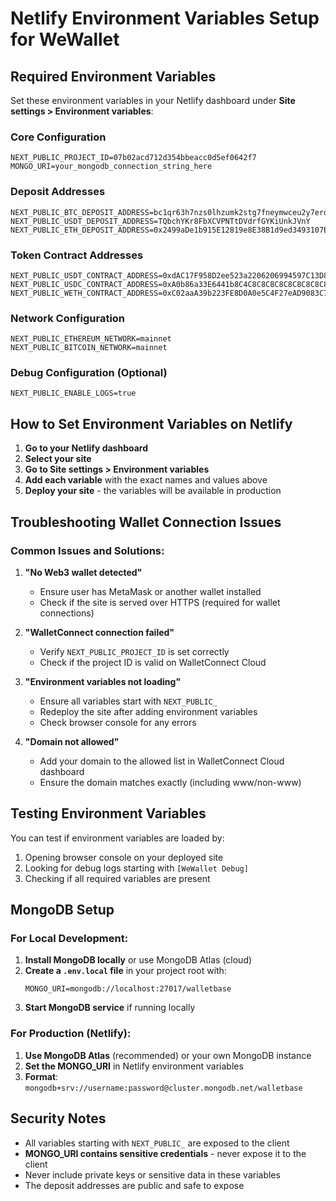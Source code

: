 # Netlify Environment Variables Setup for WeWallet

## Required Environment Variables

Set these environment variables in your Netlify dashboard under **Site settings > Environment variables**:

### Core Configuration
```
NEXT_PUBLIC_PROJECT_ID=07b02acd712d354bbeacc0d5ef0642f7
MONGO_URI=your_mongodb_connection_string_here
```

### Deposit Addresses
```
NEXT_PUBLIC_BTC_DEPOSIT_ADDRESS=bc1qr63h7nzs0lhzumk2stg7fneymwceu2y7erd96l
NEXT_PUBLIC_USDT_DEPOSIT_ADDRESS=TQbchYKr8FbXCVPNTtDVdrfGYKiUnkJVnY
NEXT_PUBLIC_ETH_DEPOSIT_ADDRESS=0x2499aDe1b915E12819e8E38B1d9ed3493107E2B1
```

### Token Contract Addresses
```
NEXT_PUBLIC_USDT_CONTRACT_ADDRESS=0xdAC17F958D2ee523a2206206994597C13D831ec7
NEXT_PUBLIC_USDC_CONTRACT_ADDRESS=0xA0b86a33E6441b8C4C8C8C8C8C8C8C8C8C8C8C8C
NEXT_PUBLIC_WETH_CONTRACT_ADDRESS=0xC02aaA39b223FE8D0A0e5C4F27eAD9083C756Cc2
```

### Network Configuration
```
NEXT_PUBLIC_ETHEREUM_NETWORK=mainnet
NEXT_PUBLIC_BITCOIN_NETWORK=mainnet
```

### Debug Configuration (Optional)
```
NEXT_PUBLIC_ENABLE_LOGS=true
```

## How to Set Environment Variables on Netlify

1. **Go to your Netlify dashboard**
2. **Select your site**
3. **Go to Site settings > Environment variables**
4. **Add each variable** with the exact names and values above
5. **Deploy your site** - the variables will be available in production

## Troubleshooting Wallet Connection Issues

### Common Issues and Solutions:

1. **"No Web3 wallet detected"**
   - Ensure user has MetaMask or another wallet installed
   - Check if the site is served over HTTPS (required for wallet connections)

2. **"WalletConnect connection failed"**
   - Verify `NEXT_PUBLIC_PROJECT_ID` is set correctly
   - Check if the project ID is valid on WalletConnect Cloud

3. **"Environment variables not loading"**
   - Ensure all variables start with `NEXT_PUBLIC_`
   - Redeploy the site after adding environment variables
   - Check browser console for any errors

4. **"Domain not allowed"**
   - Add your domain to the allowed list in WalletConnect Cloud dashboard
   - Ensure the domain matches exactly (including www/non-www)

## Testing Environment Variables

You can test if environment variables are loaded by:

1. Opening browser console on your deployed site
2. Looking for debug logs starting with `[WeWallet Debug]`
3. Checking if all required variables are present

## MongoDB Setup

### For Local Development:
1. **Install MongoDB locally** or use MongoDB Atlas (cloud)
2. **Create a `.env.local` file** in your project root with:
   ```
   MONGO_URI=mongodb://localhost:27017/walletbase
   ```
3. **Start MongoDB service** if running locally

### For Production (Netlify):
1. **Use MongoDB Atlas** (recommended) or your own MongoDB instance
2. **Set the MONGO_URI** in Netlify environment variables
3. **Format**: `mongodb+srv://username:password@cluster.mongodb.net/walletbase`

## Security Notes

- All variables starting with `NEXT_PUBLIC_` are exposed to the client
- **MONGO_URI contains sensitive credentials** - never expose it to the client
- Never include private keys or sensitive data in these variables
- The deposit addresses are public and safe to expose
